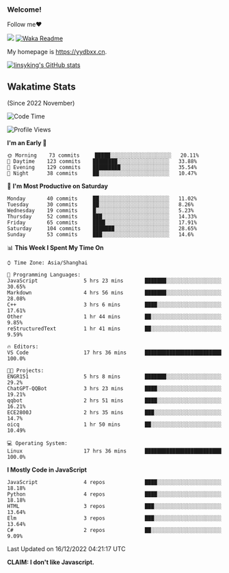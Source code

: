 ### Welcome!

Follow me:heart:

![](https://visitor-badge.glitch.me/badge?page_id=linsyking.linsyking)
[![Waka Readme](https://github.com/linsyking/linsyking/actions/workflows/waka-readme.yml/badge.svg)](https://github.com/linsyking/linsyking/actions/workflows/waka-readme.yml)

My homepage is <https://yydbxx.cn>.

[![linsyking's GitHub stats](https://github-readme-stats.vercel.app/api?username=linsyking&show_icons=true&theme=onedark)](https://github.com/anuraghazra/github-readme-stats)

## Wakatime Stats

(Since 2022 November)

<!--START_SECTION:waka-->
![Code Time](http://img.shields.io/badge/Code%20Time-31%20hrs%205%20mins-blue)

![Profile Views](http://img.shields.io/badge/Profile%20Views-107-blue)

**I'm an Early 🐤** 

```text
🌞 Morning    73 commits     █████░░░░░░░░░░░░░░░░░░░░   20.11% 
🌆 Daytime    123 commits    ████████░░░░░░░░░░░░░░░░░   33.88% 
🌃 Evening    129 commits    █████████░░░░░░░░░░░░░░░░   35.54% 
🌙 Night      38 commits     ██░░░░░░░░░░░░░░░░░░░░░░░   10.47%

```
📅 **I'm Most Productive on Saturday** 

```text
Monday       40 commits     ██░░░░░░░░░░░░░░░░░░░░░░░   11.02% 
Tuesday      30 commits     ██░░░░░░░░░░░░░░░░░░░░░░░   8.26% 
Wednesday    19 commits     █░░░░░░░░░░░░░░░░░░░░░░░░   5.23% 
Thursday     52 commits     ███░░░░░░░░░░░░░░░░░░░░░░   14.33% 
Friday       65 commits     ████░░░░░░░░░░░░░░░░░░░░░   17.91% 
Saturday     104 commits    ███████░░░░░░░░░░░░░░░░░░   28.65% 
Sunday       53 commits     ███░░░░░░░░░░░░░░░░░░░░░░   14.6%

```


📊 **This Week I Spent My Time On** 

```text
⌚︎ Time Zone: Asia/Shanghai

💬 Programming Languages: 
JavaScript               5 hrs 23 mins       ███████░░░░░░░░░░░░░░░░░░   30.65% 
Markdown                 4 hrs 56 mins       ███████░░░░░░░░░░░░░░░░░░   28.08% 
C++                      3 hrs 6 mins        ████░░░░░░░░░░░░░░░░░░░░░   17.61% 
Other                    1 hr 44 mins        ██░░░░░░░░░░░░░░░░░░░░░░░   9.85% 
reStructuredText         1 hr 41 mins        ██░░░░░░░░░░░░░░░░░░░░░░░   9.59%

🔥 Editors: 
VS Code                  17 hrs 36 mins      █████████████████████████   100.0%

🐱‍💻 Projects: 
ENGR151                  5 hrs 8 mins        ███████░░░░░░░░░░░░░░░░░░   29.2% 
ChatGPT-QQBot            3 hrs 23 mins       ████░░░░░░░░░░░░░░░░░░░░░   19.21% 
qqbot                    2 hrs 51 mins       ████░░░░░░░░░░░░░░░░░░░░░   16.21% 
ECE2800J                 2 hrs 35 mins       ███░░░░░░░░░░░░░░░░░░░░░░   14.7% 
oicq                     1 hr 50 mins        ██░░░░░░░░░░░░░░░░░░░░░░░   10.49%

💻 Operating System: 
Linux                    17 hrs 36 mins      █████████████████████████   100.0%

```

**I Mostly Code in JavaScript** 

```text
JavaScript               4 repos             ████░░░░░░░░░░░░░░░░░░░░░   18.18% 
Python                   4 repos             ████░░░░░░░░░░░░░░░░░░░░░   18.18% 
HTML                     3 repos             ███░░░░░░░░░░░░░░░░░░░░░░   13.64% 
Elm                      3 repos             ███░░░░░░░░░░░░░░░░░░░░░░   13.64% 
C#                       2 repos             ██░░░░░░░░░░░░░░░░░░░░░░░   9.09%

```



 Last Updated on 16/12/2022 04:21:17 UTC
<!--END_SECTION:waka-->

**CLAIM: I don't like Javascript.**
